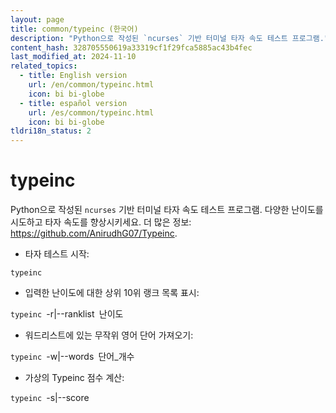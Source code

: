 ```yaml
---
layout: page
title: common/typeinc (한국어)
description: "Python으로 작성된 `ncurses` 기반 터미널 타자 속도 테스트 프로그램."
content_hash: 328705550619a33319cf1f29fca5885ac43b4fec
last_modified_at: 2024-11-10
related_topics:
  - title: English version
    url: /en/common/typeinc.html
    icon: bi bi-globe
  - title: español version
    url: /es/common/typeinc.html
    icon: bi bi-globe
tldri18n_status: 2
---
```

# typeinc

Python으로 작성된 `ncurses` 기반 터미널 타자 속도 테스트 프로그램.
다양한 난이도를 시도하고 타자 속도를 향상시키세요.
더 많은 정보: <https://github.com/AnirudhG07/Typeinc>.

- 타자 테스트 시작:

`typeinc`

- 입력한 난이도에 대한 상위 10위 랭크 목록 표시:

`typeinc `<span class="tldr-var badge badge-pill bg-dark-lm bg-white-dm text-white-lm text-dark-dm font-weight-bold">-r|--ranklist</span>` `<span class="tldr-var badge badge-pill bg-dark-lm bg-white-dm text-white-lm text-dark-dm font-weight-bold">난이도</span>

- 워드리스트에 있는 무작위 영어 단어 가져오기:

`typeinc `<span class="tldr-var badge badge-pill bg-dark-lm bg-white-dm text-white-lm text-dark-dm font-weight-bold">-w|--words</span>` `<span class="tldr-var badge badge-pill bg-dark-lm bg-white-dm text-white-lm text-dark-dm font-weight-bold">단어_개수</span>

- 가상의 Typeinc 점수 계산:

`typeinc `<span class="tldr-var badge badge-pill bg-dark-lm bg-white-dm text-white-lm text-dark-dm font-weight-bold">-s|--score</span>
